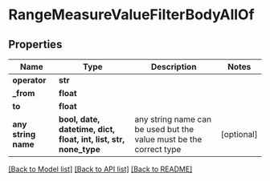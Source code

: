 # RangeMeasureValueFilterBodyAllOf


## Properties
Name | Type | Description | Notes
------------ | ------------- | ------------- | -------------
**operator** | **str** |  | 
**_from** | **float** |  | 
**to** | **float** |  | 
**any string name** | **bool, date, datetime, dict, float, int, list, str, none_type** | any string name can be used but the value must be the correct type | [optional]

[[Back to Model list]](../README.md#documentation-for-models) [[Back to API list]](../README.md#documentation-for-api-endpoints) [[Back to README]](../README.md)


